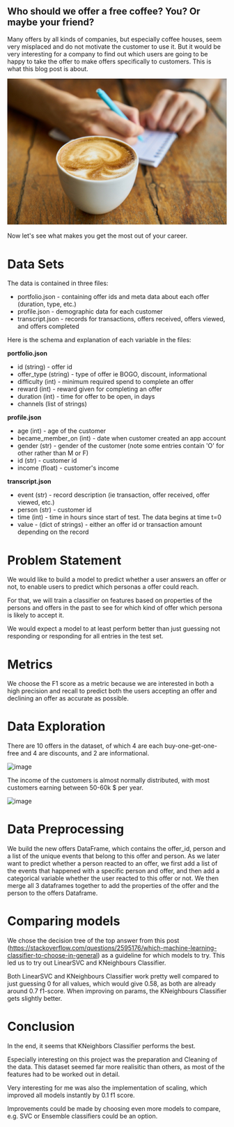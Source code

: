 ## Who should we offer a free coffee? You? Or maybe your friend?

Many offers by all kinds of companies, but especially coffee houses, seem very misplaced and do not motivate the customer to use it. 
But it would be very interesting for a company to find out which users are going to be happy to take the offer to make offers specifically to customers. This is what this blog post is about. 

![Image](coffee-2608864_1920.jpeg)

Now let's see what makes you get the most out of your career.

# Data Sets

The data is contained in three files:

* portfolio.json - containing offer ids and meta data about each offer (duration, type, etc.)
* profile.json - demographic data for each customer
* transcript.json - records for transactions, offers received, offers viewed, and offers completed

Here is the schema and explanation of each variable in the files:

**portfolio.json**
* id (string) - offer id
* offer_type (string) - type of offer ie BOGO, discount, informational
* difficulty (int) - minimum required spend to complete an offer
* reward (int) - reward given for completing an offer
* duration (int) - time for offer to be open, in days
* channels (list of strings)

**profile.json**
* age (int) - age of the customer 
* became_member_on (int) - date when customer created an app account
* gender (str) - gender of the customer (note some entries contain 'O' for other rather than M or F)
* id (str) - customer id
* income (float) - customer's income

**transcript.json**
* event (str) - record description (ie transaction, offer received, offer viewed, etc.)
* person (str) - customer id
* time (int) - time in hours since start of test. The data begins at time t=0
* value - (dict of strings) - either an offer id or transaction amount depending on the record


# Problem Statement

We would like to build a model to predict whether a user answers an offer or not, to enable users to predict which personas a offer could reach. 

For that, we will train a classifier on features based on properties of the persons and offers in the past to see for which kind of offer which persona is likely to accept it. 

We would expect a model to at least perform better than just guessing not responding or responding for all entries in the test set.

# Metrics

We choose the F1 score as a metric because we are interested in both a high precision and recall to predict both the users accepting an offer and declining an offer as accurate as possible.

# Data Exploration

There are 10 offers in the dataset, of which 4 are each buy-one-get-one-free and 4 are discounts, and 2 are informational. 

![image](https://user-images.githubusercontent.com/32015957/132355242-fdebc651-07da-434a-8415-16fb9e031e6d.png)

The income of the customers is almost normally distributed, with most customers earning between 50-60k $ per year.

![image](https://user-images.githubusercontent.com/32015957/132355294-ef56b4e0-91f5-4468-a43c-cb65ef56f2c9.png)

# Data Preprocessing 

We build the new offers DataFrame, which contains the offer_id, person and a list of the unique events that belong to this offer and person. As we later want to predict whether a person reacted to an offer, we first add a list of the events that happened with a specific person and offer, and then add a categorical variable whether the user reacted to this offer or not.
We then merge all 3 dataframes together to add the properties of the offer and the person to the offers Dataframe.

# Comparing models

We chose the decision tree of the top answer from this post (https://stackoverflow.com/questions/2595176/which-machine-learning-classifier-to-choose-in-general) as a guideline for which models to try. This led us to try out LinearSVC and KNeighbours Classifier.

Both LinearSVC and KNeighbours Classifier work pretty well compared to just guessing 0 for all values, which would give 0.58, as both are already around 0.7 f1-score. When improving on params, the KNeighbours Classifier gets slightly better. 

# Conclusion

In the end, it seems that KNeighbors Classifier performs the best. 

Especially interesting on this project was the preparation and Cleaning of the data. This dataset seemed far more realisitic than others, as most of the features had to be worked out in detail.

Very interesting for me was also the implementation of scaling, which improved all models instantly by 0.1 f1 score. 

Improvements could be made by choosing even more models to compare, e.g. SVC or Ensemble classifiers could be an option. 
